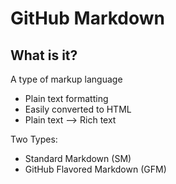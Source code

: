 # GitHub Markdown

## What is it?
A type of markup language
* Plain text formatting
* Easily converted to HTML
* Plain text --> Rich text














Two Types:
* Standard Markdown (SM)
* GitHub Flavored Markdown (GFM)
